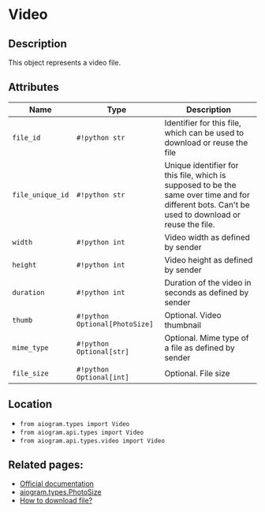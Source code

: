 # Video

## Description

This object represents a video file.


## Attributes

| Name | Type | Description |
| - | - | - |
| `file_id` | `#!python str` | Identifier for this file, which can be used to download or reuse the file |
| `file_unique_id` | `#!python str` | Unique identifier for this file, which is supposed to be the same over time and for different bots. Can't be used to download or reuse the file. |
| `width` | `#!python int` | Video width as defined by sender |
| `height` | `#!python int` | Video height as defined by sender |
| `duration` | `#!python int` | Duration of the video in seconds as defined by sender |
| `thumb` | `#!python Optional[PhotoSize]` | Optional. Video thumbnail |
| `mime_type` | `#!python Optional[str]` | Optional. Mime type of a file as defined by sender |
| `file_size` | `#!python Optional[int]` | Optional. File size |



## Location

- `from aiogram.types import Video`
- `from aiogram.api.types import Video`
- `from aiogram.api.types.video import Video`

## Related pages:

- [Official documentation](https://core.telegram.org/bots/api#video)
- [aiogram.types.PhotoSize](../types/photo_size.md)
- [How to download file?](../download_file.md)

